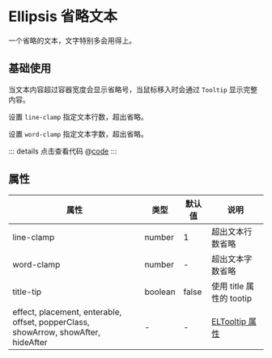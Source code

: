 # Ellipsis 省略文本 <Badge text="v.1.0.8+" />  

一个省略的文本，文字特别多会用得上。

## 基础使用

当文本内容超过容器宽度会显示省略号，当鼠标移入时会通过 `Tooltip` 显示完整内容。

设置 `line-clamp` 指定文本行数，超出省略。

设置 `word-clamp` 指定文本字数，超出省略。



<ClientOnly><ellipsis/></ClientOnly>

::: details 点击查看代码
@[code](@example/ellipsis.vue)
:::

## 属性

| 属性 | 类型  | 默认值 | 说明  
| --- | ---   | ---   | --- 
| line-clamp | number | 1 | 超出文本行数省略
| word-clamp | number | - | 超出文本字数省略
| title-tip | boolean | false | 使用 title 属性的 tootip
| effect, placement, enterable, offset, popperClass, showArrow, showAfter, hideAfter     | -  |-|  [ELTooltip 属性](https://element-plus.gitee.io/zh-CN/component/tooltip.html) |



